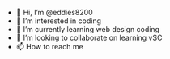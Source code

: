 - 👋 Hi, I’m @eddies8200
- 👀 I’m interested in coding
- 🌱 I’m currently learning web design coding
- 💞️ I’m looking to collaborate on learning vSC
- 📫 How to reach me 

<!---
eddies8200/eddies8200 is a ✨ special ✨ repository because its `README.md` (this file) appears on your GitHub profile.
You can click the Preview link to take a look at your changes.
--->
